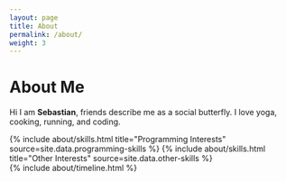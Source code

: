 ```yaml
---
layout: page
title: About
permalink: /about/
weight: 3
---
```


# **About Me**

Hi I am **Sebastian**, friends describe me as a social butterfly. I love yoga, cooking, running, and coding.

<div class="row">
{% include about/skills.html title="Programming Interests" source=site.data.programming-skills %}
{% include about/skills.html title="Other Interests" source=site.data.other-skills %}
</div>

<div class="row">
{% include about/timeline.html %}
</div>
